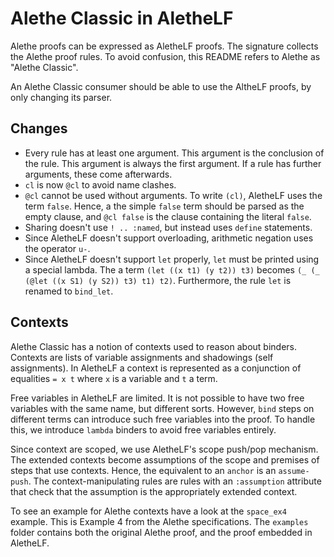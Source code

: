 # Alethe Classic in AletheLF

Alethe proofs can be expressed as AletheLF proofs.  The signature collects
the Alethe proof rules.  To avoid confusion, this README refers to Alethe
as "Alethe Classic".

An Alethe Classic consumer should be able to use the AltheLF proofs, by only
changing its parser.

## Changes

* Every rule has at least one argument.  This argument is the conclusion
  of the rule.  This argument is always the first argument. If a rule has
  further arguments, these come afterwards.
* `cl` is now `@cl` to avoid name clashes.
* `@cl` cannot be used without arguments.  To write `(cl)`, AletheLF
  uses the term `false`.  Hence, a the simple `false` term should be parsed
  as the empty clause, and `@cl false` is the clause containing the literal
  `false`.
* Sharing doesn't use `! .. :named`, but instead uses `define` statements.
* Since AletheLF doesn't support overloading, arithmetic negation uses
  the operator `u-`.
* Since AletheLF doesn't support `let` properly, `let` must be printed
  using a special lambda.  The a term `(let ((x t1) (y t2)) t3)`
  becomes `(_ (_ (@let ((x S1) (y S2)) t3) t1) t2)`.
  Furthermore, the rule `let` is renamed to `bind_let`.

## Contexts

Alethe Classic has a notion of contexts used to reason about binders.
Contexts are lists of variable assignments and shadowings (self
assignments). In AletheLF a context is represented as a conjunction of
equalities `= x t` where `x` is a variable and `t` a term.

Free variables in AletheLF are limited.  It is not possible to have two
free variables with the same name, but different sorts.  However, `bind`
steps on different terms can introduce such free variables into the proof.
To handle this, we introduce `lambda` binders to avoid free variables
entirely.

Since context are scoped, we use AletheLF's scope push/pop mechanism.
The extended contexts become assumptions of the scope and premises
of steps that use contexts.  Hence, the equivalent to an `anchor`
is an `assume-push`.  The context-manipulating rules are rules with
an `:assumption` attribute that check that the assumption is the
appropriately extended context.

To see an example for Alethe contexts have a look at the `space_ex4`
example.  This is Example 4 from the Alethe specifications.  The `examples`
folder contains both the original Alethe proof, and the proof embedded in
AletheLF.
